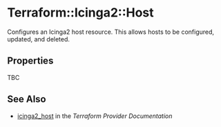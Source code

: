 # Terraform::Icinga2::Host

Configures an Icinga2 host resource. This allows hosts to be configured, updated,
and deleted.

## Properties

TBC

## See Also

* [icinga2_host](https://www.terraform.io/docs/providers/icinga2/r/host.html) in the _Terraform Provider Documentation_